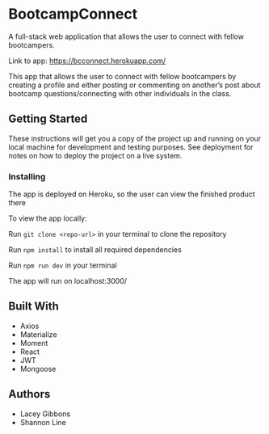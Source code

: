 # BootcampConnect

A full-stack web application that allows the user to connect with fellow bootcampers.







Link to app: https://bcconnect.herokuapp.com/


This app that allows the user to connect with fellow bootcampers by creating a profile and either posting or commenting on another’s post about bootcamp questions/connecting with other individuals in the class.


## Getting Started

These instructions will get you a copy of the project up and running on your local machine for development and testing purposes. See deployment for notes on how to deploy the project on a live system.


### Installing

The app is deployed on Heroku, so the user can view the finished product there

To view the app locally:

Run ```git clone <repo-url>``` in your terminal to clone the repository

Run ```npm install``` to install all required dependencies

Run ```npm run dev``` in your terminal

The app will run on localhost:3000/


## Built With

* Axios
* Materialize
* Moment
* React
* JWT
* Mongoose


## Authors

* Lacey Gibbons
* Shannon Line

